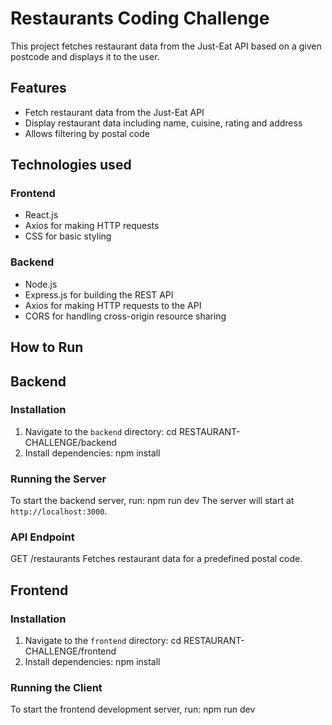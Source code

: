 # Restaurants Coding Challenge

This project fetches restaurant data from the Just-Eat API based on a given postcode and displays it to the user.

## Features
- Fetch restaurant data from the Just-Eat API
- Display restaurant data including name, cuisine, rating and address
- Allows filtering by postal code
  
## Technologies used

### Frontend
- React.js
- Axios for making HTTP requests
- CSS for basic styling

### Backend
- Node.js
- Express.js for building the REST API
- Axios for making HTTP requests to the API
- CORS for handling cross-origin resource sharing

## How to Run

## Backend
### Installation
1. Navigate to the `backend` directory: 
   cd RESTAURANT-CHALLENGE/backend
2. Install dependencies:
   npm install

### Running the Server
To start the backend server, run: npm run dev
The server will start at `http://localhost:3000`.

### API Endpoint
GET /restaurants
Fetches restaurant data for a predefined postal code.

## Frontend
### Installation
1. Navigate to the `frontend` directory:
   cd RESTAURANT-CHALLENGE/frontend
2. Install dependencies:
   npm install

### Running the Client
To start the frontend development server, run: npm run dev

